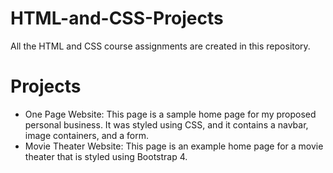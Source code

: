 # HTML-and-CSS-Projects
All the HTML and CSS course assignments are created in this repository.

# Projects
- One Page Website: This page is a sample home page for my proposed personal business. It was styled using CSS, and it contains a navbar, image containers, and a form.
- Movie Theater Website: This page is an example home page for a movie theater that is styled using Bootstrap 4.
